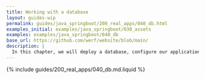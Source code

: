 ```yaml
---
title: Working with a database
layout: guides-wip
permalink: guides/java_springboot/200_real_apps/040_db.html
examples_initial: examples/java_springboot/030_assets
examples: examples/java_springboot/040_db
base_url: https://github.com/werf/website/blob/main/
description: |
  In this chapter, we will deploy a database, configure our application to use it, and set up automatic DB migrations and initializations.
---
```


{% include guides/200_real_apps/040_db.md.liquid %}
